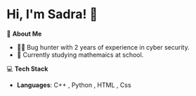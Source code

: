# Hi, I'm Sadra! 👋

🌱 **About Me**  
- 🧑‍💻 Bug hunter with 2 years of experience in cyber security.  
- 🔭 Currently studying mathemaics at school.    

💻 **Tech Stack**  
- **Languages**: C++ , Python , HTML , Css 
